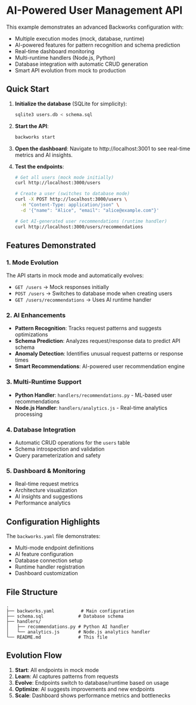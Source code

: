 # AI-Powered User Management API

This example demonstrates an advanced Backworks configuration with:
- Multiple execution modes (mock, database, runtime)
- AI-powered features for pattern recognition and schema prediction
- Real-time dashboard monitoring
- Multi-runtime handlers (Node.js, Python)
- Database integration with automatic CRUD generation
- Smart API evolution from mock to production

## Quick Start

1. **Initialize the database** (SQLite for simplicity):
   ```bash
   sqlite3 users.db < schema.sql
   ```

2. **Start the API**:
   ```bash
   backworks start
   ```

3. **Open the dashboard**:
   Navigate to http://localhost:3001 to see real-time metrics and AI insights.

4. **Test the endpoints**:
   ```bash
   # Get all users (mock mode initially)
   curl http://localhost:3000/users
   
   # Create a user (switches to database mode)
   curl -X POST http://localhost:3000/users \
     -H "Content-Type: application/json" \
     -d '{"name": "Alice", "email": "alice@example.com"}'
   
   # Get AI-generated user recommendations (runtime handler)
   curl http://localhost:3000/users/recommendations
   ```

## Features Demonstrated

### 1. **Mode Evolution**
The API starts in mock mode and automatically evolves:
- `GET /users` → Mock responses initially
- `POST /users` → Switches to database mode when creating users
- `GET /users/recommendations` → Uses AI runtime handler

### 2. **AI Enhancements**
- **Pattern Recognition**: Tracks request patterns and suggests optimizations
- **Schema Prediction**: Analyzes request/response data to predict API schema
- **Anomaly Detection**: Identifies unusual request patterns or response times
- **Smart Recommendations**: AI-powered user recommendation engine

### 3. **Multi-Runtime Support**
- **Python Handler**: `handlers/recommendations.py` - ML-based user recommendations
- **Node.js Handler**: `handlers/analytics.js` - Real-time analytics processing

### 4. **Database Integration**
- Automatic CRUD operations for the `users` table
- Schema introspection and validation
- Query parameterization and safety

### 5. **Dashboard & Monitoring**
- Real-time request metrics
- Architecture visualization
- AI insights and suggestions
- Performance analytics

## Configuration Highlights

The `backworks.yaml` file demonstrates:
- Multi-mode endpoint definitions
- AI feature configuration
- Database connection setup
- Runtime handler registration
- Dashboard customization

## File Structure

```
.
├── backworks.yaml          # Main configuration
├── schema.sql             # Database schema
├── handlers/
│   ├── recommendations.py # Python AI handler
│   └── analytics.js       # Node.js analytics handler
└── README.md              # This file
```

## Evolution Flow

1. **Start**: All endpoints in mock mode
2. **Learn**: AI captures patterns from requests
3. **Evolve**: Endpoints switch to database/runtime based on usage
4. **Optimize**: AI suggests improvements and new endpoints
5. **Scale**: Dashboard shows performance metrics and bottlenecks

